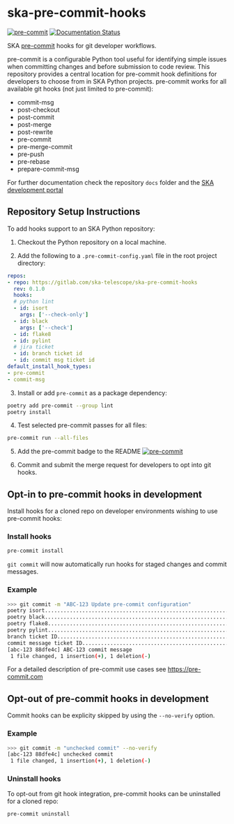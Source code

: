 # ska-pre-commit-hooks

[![pre-commit](https://img.shields.io/badge/pre--commit-enabled-brightgreen?logo=pre-commit)](https://github.com/pre-commit/pre-commit)
[![Documentation Status](https://readthedocs.org/projects/ska-telescope-ska-pre-commit-hooks/badge/?version=latest)](https://developer.skao.int/projects/ska-pre-commit-hooks/en/latest/?badge=latest)

SKA [pre-commit](https://pre-commit.com/) hooks for git developer workflows.

pre-commit is a configurable Python tool useful for identifying simple issues when committing changes and before submission to code review. This repository provides a central location for pre-commit hook definitions for developers to choose from in SKA Python projects. pre-commit works for all available git hooks (not just limited to pre-commit):
* commit-msg
* post-checkout
* post-commit
* post-merge
* post-rewrite
* pre-commit
* pre-merge-commit
* pre-push
* pre-rebase
* prepare-commit-msg

For further documentation check the repository `docs` folder and the [SKA development portal](https://developer.skatelescope.org/projects/ska-pre-commit-hooks/en/latest/index.html "SKA Developer Portal: ska-pre-commit-hooks documentation")

## Repository Setup Instructions

To add hooks support to an SKA Python repository:

1. Checkout the Python repository on a local machine.

2. Add the following to a `.pre-commit-config.yaml` file in the root project directory:

```yaml
repos:
- repo: https://gitlab.com/ska-telescope/ska-pre-commit-hooks
  rev: 0.1.0
  hooks:
  # python lint
  - id: isort
    args: ['--check-only']
  - id: black
    args: ['--check']
  - id: flake8
  - id: pylint
  # jira ticket
  - id: branch ticket id
  - id: commit msg ticket id
default_install_hook_types:
- pre-commit
- commit-msg
```

3. Install or add `pre-commit` as a package dependency:

```bash
poetry add pre-commit --group lint
poetry install
```

4. Test selected pre-commit passes for all files:

```bash
pre-commit run --all-files
```

5. Add the pre-commit badge to the README [![pre-commit](https://img.shields.io/badge/pre--commit-enabled-brightgreen?logo=pre-commit)](https://github.com/pre-commit/pre-commit)

6. Commit and submit the merge request for developers to opt into git hooks.

## Opt-in to pre-commit hooks in development

Install hooks for a cloned repo on developer environments wishing to use pre-commit hooks:

### Install hooks

```bash
pre-commit install
```

`git commit` will now automatically run hooks for staged changes and commit messages.

### Example

```sh
>>> git commit -m "ABC-123 Update pre-commit configuration"
poetry isort.............................................................Passed
poetry black.............................................................Passed
poetry flake8............................................................Passed
poetry pylint............................................................Passed
branch ticket ID.........................................................Passed
commit message ticket ID.................................................Passed
[abc-123 88dfe4c] ABC-123 commit message
 1 file changed, 1 insertion(+), 1 deletion(-)
```

For a detailed description of pre-commit use cases see https://pre-commit.com

## Opt-out of pre-commit hooks in development

Commit hooks can be explicity skipped by using the `--no-verify` option.

### Example

```sh
>>> git commit -m "unchecked commit" --no-verify
[abc-123 88dfe4c] unchecked commit
 1 file changed, 1 insertion(+), 1 deletion(-)
```
### Uninstall hooks

To opt-out from git hook integration, pre-commit hooks can be uninstalled for a cloned repo:

```bash
pre-commit uninstall
```
